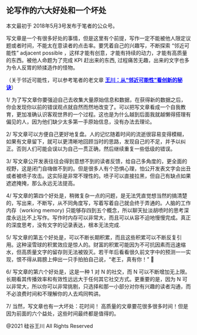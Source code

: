 ## 论写作的六大好处和一个坏处

本文最初于 2018年5月3号发布于笔者的公众号。

写文章是一个有很多好处的事情，但是这里有个前提，写作一定不能被他人限定议题或者时间，不能太在意读者的点击率。要凭着自己的兴趣写，不断探索
“邻近可能性” adjacent possible ，这样才能有创意，才能有持续的动力，才能有高质量的东西。被他人命题为了完成 KPI 赶出来的东西,
过程痛苦无趣，出来的文字也多为令人反胃的矫揉造作的怪物。

（关于邻近可能性，可以参考笔者的老文章 <strong><a style="color: #0000ff;" href="https://chuan.us/archives/385">
王川：从“邻近可能性”看创新的秘诀</a></strong>）

1/
为了写文章你要强迫自己去收集大量原始信息和数据，在获得新的数据之后，你会发现你以前的错误观点就自然而然地改变了。可以把写文章看成一个自我教育，更加准确认识客观世界的一个过程。这也是为什么越到后面我就越懒得搭理有偏见的人，因为他们缺少太多第一手原始信息，没有办法去理论。

2/ 写文章可以方便自己更好地复盘。人的记忆随着时间的流逝很容易变得模糊，如果有文章留下，就可以更清晰地回顾当时的思路，发现自己的不足，并予以纠正。否则人们可能会误以为自己一贯正确，然后继续重复一些低级的错误。

3/
写文章公开发表往往会得到意想不到的读者反馈，给自己多角度的，更全面的视野，这是闭门自嗨做不到的。但是很多人有个恐惧心理，怕公开发表文字会出丑或者被喷子攻击。这实际是非常不理性的。喷子可以直接拉黑，但自己有缺点如果遮遮掩掩，那么永远无法提高。

4/ 写文章的第四个好处是，稍微复杂一点的问题，是无法凭直觉想当然的搞清楚的，写出来，不断写，从不同角度写，写着写着自己就会终于弄通的。人脑的工作内存（working
memory) 只能够存四到五个概念，所以聊天扯淡胡喷时的思考深度永远比不上写作。写作时内存可以非常大，而且可以从容不迫地慢慢完成。真正的深度思考，没有文字的记录表达，根本无法完成.

5/
写文章的第五个好处是，可以不断长期积累，而且这些积累可以不断反复引用。这种滚雪球的积累效应是惊人的。财富的积累可能因为不可抗因素而迅速缩水，但高质量文字的留存则无法被毁灭。若干年后看看很久前文字中的预测一一实现，恨不得从肩膀上伸出一只手拍拍自己说，“老王，真有你！”
🙂

6/ 写文章的第六个好处是，这是一种 1 对 N 的社交，而 N 可以不断增加无上限。长期看其传播效率和有效性远远大于任何其它社交方式。更重要的是，因为
N 可以非常大，所以你可以非常挑剔，只选择和那一小部分对你有兴趣的读者沟通，而不必浪费时间和不理解你的人去鸡同鸭讲。

7/ 当然，写文章也有一大坏处：花时间！ 高质量的文章要花很多很多时间！但是因为前面的六个益处，这些时间最终都是值得的。

@2021 硅谷王川 All Rights Reserved

